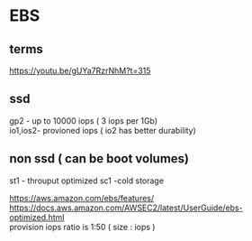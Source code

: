 # EBS 

## terms
https://youtu.be/gUYa7RzrNhM?t=315

## ssd 
gp2 - up to 10000 iops ( 3 iops per 1Gb)  
io1,ios2- provioned iops ( io2 has better durability)   

## non ssd ( can be boot volumes) 
st1 - throuput optimized 
sc1  -cold storage 


https://aws.amazon.com/ebs/features/  
https://docs.aws.amazon.com/AWSEC2/latest/UserGuide/ebs-optimized.html  
provision iops ratio is   1:50 ( size : iops )  
